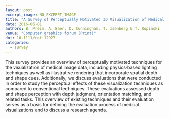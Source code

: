 ```yaml
---
layout: post
excerpt_image: NO_EXCERPT_IMAGE
title: "A Survey of Perceptually Motivated 3D Visualization of Medical Image Data"
date: 2016-06-01
authors: B. Preim, A. Baer, D. Cunningham, T. Isenberg & T. Ropinski
venue: "Computer graphics forum (Print)"
doi: 10.1111/cgf.12927
categories:
  - survey
---
```

This survey provides an overview of perceptually motivated techniques for the visualization of medical image data, including physics‐based lighting techniques as well as illustrative rendering that incorporate spatial depth and shape cues. Additionally, we discuss evaluations that were conducted in order to study the perceptual effects of these visualization techniques as compared to conventional techniques. These evaluations assessed depth and shape perception with depth judgment, orientation matching, and related tasks. This overview of existing techniques and their evaluation serves as a basis for defining the evaluation process of medical visualizations and to discuss a research agenda.

